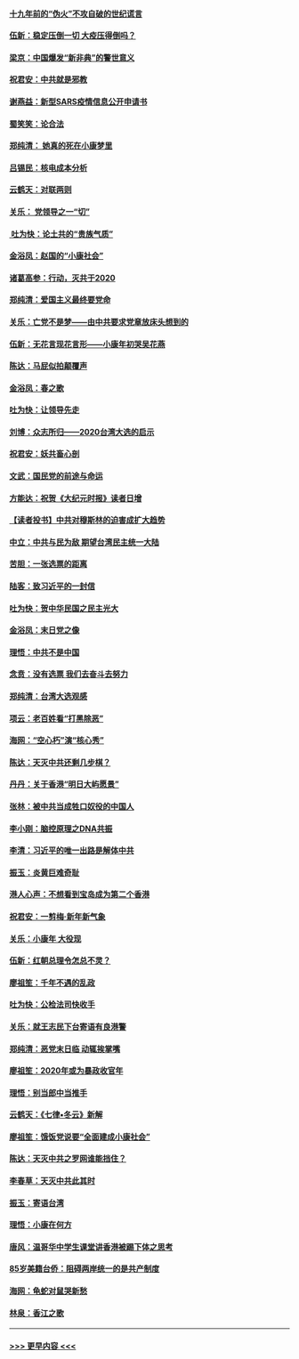 #### [十九年前的“伪火”不攻自破的世纪谎言](../pages/nsc993/n11813238.md?t=01230201) 
#### [伍新：稳定压倒一切 大疫压得倒吗？](../pages/nsc993/n11812634.md?t=01230201) 
#### [梁京：中国爆发“新非典”的警世意义](../pages/nsc993/n11812554.md?t=01230201) 
#### [祝君安：中共就是邪教](../pages/nsc993/n11812431.md?t=01230201) 
#### [谢燕益：新型SARS疫情信息公开申请书](../pages/nsc993/n11808840.md?t=01230201) 
#### [蜀笑笑：论合法](../pages/nsc993/n11808064.md?t=01230201) 
#### [郑纯清： 她真的死在小康梦里](../pages/nsc993/n11806623.md?t=01230201) 
#### [吕锡民：核电成本分析](../pages/nsc993/n11806284.md?t=01230201) 
#### [云鹤天：对联两则](../pages/nsc993/n11805957.md?t=01230201) 
#### [关乐： 党领导之一“切”](../pages/nsc993/n11804505.md?t=01230201) 
#### [ 吐为快：论土共的“贵族气质”](../pages/nsc993/n11804490.md?t=01230201) 
#### [金浴凤：赵国的“小康社会”](../pages/nsc993/n11804452.md?t=01230201) 
#### [诸葛高参：行动，灭共于2020](../pages/nsc993/n11804120.md?t=01230201) 
#### [郑纯清：爱国主义最终要党命](../pages/nsc993/n11802197.md?t=01230201) 
#### [关乐：亡党不是梦——由中共要求党章放床头想到的](../pages/nsc993/n11802156.md?t=01230201) 
#### [伍新：无花言现花言形——小康年初哭吴花燕](../pages/nsc993/n11800044.md?t=01230201) 
#### [陈达：马屁似拍颠覆声](../pages/nsc993/n11800010.md?t=01230201) 
#### [金浴凤：春之歌](../pages/nsc993/n11797687.md?t=01230201) 
#### [吐为快：让领导先走](../pages/nsc993/n11797512.md?t=01230201) 
#### [刘博：众志所归——2020台湾大选的启示](../pages/nsc993/n11796878.md?t=01230201) 
#### [祝君安：妖共畜心剖](../pages/nsc993/n11794273.md?t=01230201) 
#### [文武：国民党的前途与命运](../pages/nsc993/n11794198.md?t=01230201) 
#### [方能达：祝贺《大纪元时报》读者日增](../pages/nsc993/n11793807.md?t=01230201) 
#### [【读者投书】中共对穆斯林的迫害成扩大趋势](../pages/nsc993/n11791371.md?t=01230201) 
#### [中立：中共与民为敌 期望台湾民主统一大陆](../pages/nsc993/n11790392.md?t=01230201) 
#### [苦胆：一张选票的距离](../pages/nsc993/n11788914.md?t=01230201) 
#### [陆客：致习近平的一封信](../pages/nsc993/n11788867.md?t=01230201) 
#### [吐为快：贺中华民国之民主光大](../pages/nsc993/n11788618.md?t=01230201) 
#### [金浴凤：末日党之像](../pages/nsc993/n11787475.md?t=01230201) 
#### [理悟：中共不是中国](../pages/nsc993/n11787463.md?t=01230201) 
#### [念贲：没有选票  我们去奋斗去努力](../pages/nsc993/n11787398.md?t=01230201) 
#### [郑纯清：台湾大选观感](../pages/nsc993/n11786210.md?t=01230201) 
#### [项云：老百姓看“打黑除恶”](../pages/nsc993/n11785398.md?t=01230201) 
#### [海网：“空心朽”演“核心秀”](../pages/nsc993/n11783874.md?t=01230201) 
#### [陈达：天灭中共还剩几步棋？](../pages/nsc993/n11783719.md?t=01230201) 
#### [丹丹：关于香港“明日大屿愿景”](../pages/nsc993/n11783273.md?t=01230201) 
#### [张林：被中共当成牲口奴役的中国人](../pages/nsc993/n11782397.md?t=01230201) 
#### [李小刚：脑控原理之DNA共振](../pages/nsc993/n11780962.md?t=01230201) 
#### [李清：习近平的唯一出路是解体中共](../pages/nsc993/n11780866.md?t=01230201) 
#### [振玉：炎黄巨难奇耻](../pages/nsc993/n11779632.md?t=01230201) 
#### [港人心声：不想看到宝岛成为第二个香港](../pages/nsc993/n11778817.md?t=01230201) 
#### [祝君安：一剪梅‧新年新气象](../pages/nsc993/n11776340.md?t=01230201) 
#### [关乐：小康年 大役现](../pages/nsc993/n11774213.md?t=01230201) 
#### [伍新：红朝总理令怎总不灵？](../pages/nsc993/n11770813.md?t=01230201) 
#### [廖祖笙：千年不遇的乱政](../pages/nsc993/n11770373.md?t=01230201) 
#### [吐为快：公检法司快收手](../pages/nsc993/n11770359.md?t=01230201) 
#### [关乐：就王志民下台寄语有良港警](../pages/nsc993/n11769903.md?t=01230201) 
#### [郑纯清：恶党末日临 动辄挨掌嘴](../pages/nsc993/n11769356.md?t=01230201) 
#### [廖祖笙：2020年或为暴政收官年](../pages/nsc993/n11768216.md?t=01230201) 
#### [理悟：别当郎中当推手](../pages/nsc993/n11768243.md?t=01230201) 
#### [云鹤天：《七律▪冬云》新解](../pages/nsc993/n11768204.md?t=01230201) 
#### [廖祖笙：饿饭党说要“全面建成小康社会”](../pages/nsc993/n11767482.md?t=01230201) 
#### [陈达：天灭中共之罗网谁能挡住？](../pages/nsc993/n11767465.md?t=01230201) 
#### [李春草：天灭中共此其时](../pages/nsc993/n11767452.md?t=01230201) 
#### [振玉：寄语台湾](../pages/nsc993/n11767432.md?t=01230201) 
#### [理悟：小康在何方](../pages/nsc993/n11767394.md?t=01230201) 
#### [唐风：温哥华中学生课堂讲香港被踢下体之思考](../pages/nsc993/n11766848.md?t=01230201) 
#### [85岁美籍台侨：阻碍两岸统一的是共产制度](../pages/nsc993/n11765043.md?t=01230201) 
#### [海网：龟蛇对鼠哭新愁](../pages/nsc993/n11764895.md?t=01230201) 
#### [林泉：香江之歌](../pages/nsc993/n11764415.md?t=01230201) 

----
#### [ >>> 更早内容 <<< ](../indexes/nsc993-earlier.md)
